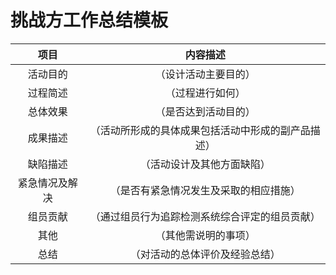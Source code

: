 # 挑战方工作总结模板
|项目|内容描述|
|:----:|:---:|
|活动目的|（设计活动主要目的）|
|过程简述|（过程进行如何）|
|总体效果|（是否达到活动目的）|
|成果描述|（活动所形成的具体成果包括活动中形成的副产品描述）|
|缺陷描述|（活动设计及其他方面缺陷）|
|紧急情况及解决|（是否有紧急情况发生及采取的相应措施）|
|组员贡献|（通过组员行为追踪检测系统综合评定的组员贡献）|
|其他|（其他需说明的事项）|
|总结|（对活动的总体评价及经验总结）
